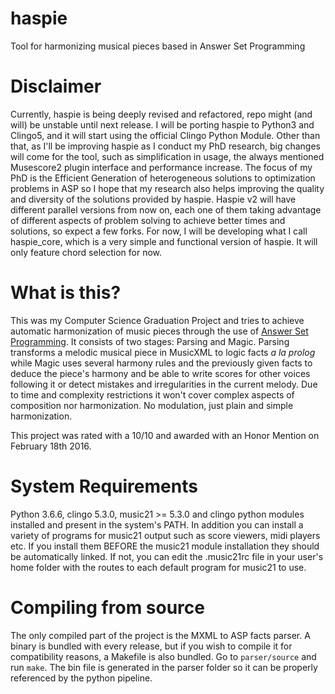 # haspie
Tool for harmonizing musical pieces based in Answer Set Programming

# Disclaimer
Currently, haspie is being deeply revised and refactored, repo might (and will) be unstable until next release.
I will be porting haspie to Python3 and Clingo5, and it will start using the official Clingo Python Module.
Other than that, as I'll be improving haspie as I conduct my PhD research, big changes will come for the tool, such as simplification in usage, the always mentioned Musescore2 plugin interface and performance increase.
The focus of my PhD is the Efficient Generation of heterogeneous solutions to optimization problems in ASP so I hope that my research also helps improving the quality and diversity of the solutions provided by haspie.
Haspie v2 will have different parallel versions from now on, each one of them taking advantage of different aspects of problem solving to achieve better times and solutions, so expect a few forks.
For now, I will be developing what I call haspie_core, which is a very simple and functional version of haspie. It will only feature chord selection for now.

# What is this?
This was my Computer Science Graduation Project and tries to achieve automatic harmonization of music pieces through the use of [Answer Set Programming](http://potassco.sourceforge.net/). It consists of two stages: Parsing and Magic. Parsing transforms a melodic musical piece in MusicXML to logic facts *a la prolog* while Magic uses several harmony rules and the previously given facts to deduce the piece's harmony and be able to write scores for other voices following it or detect mistakes and irregularities in the current melody. Due to time and complexity restrictions it won't cover complex aspects of composition nor harmonization. No modulation, just plain and simple harmonization.

This project was rated with a 10/10 and awarded with an Honor Mention on February 18th 2016.

# System Requirements
Python 3.6.6, clingo 5.3.0, music21 >= 5.3.0 and clingo python modules installed and present in the system's PATH. In addition you can install a variety of programs for music21 output such as score viewers, midi players etc. If you install them BEFORE the music21 module installation they should be automatically linked. If not, you can edit the .music21rc file in your user's home folder with the routes to each default program for music21 to use.

# Compiling from source
The only compiled part of the project is the MXML to ASP facts parser. A binary is bundled with every release, but if you wish to compile it for compatibility reasons, a Makefile is also bundled. Go to ```parser/source``` and run ```make```. The bin file is generated in the parser folder so it can be properly referenced by the python pipeline.
